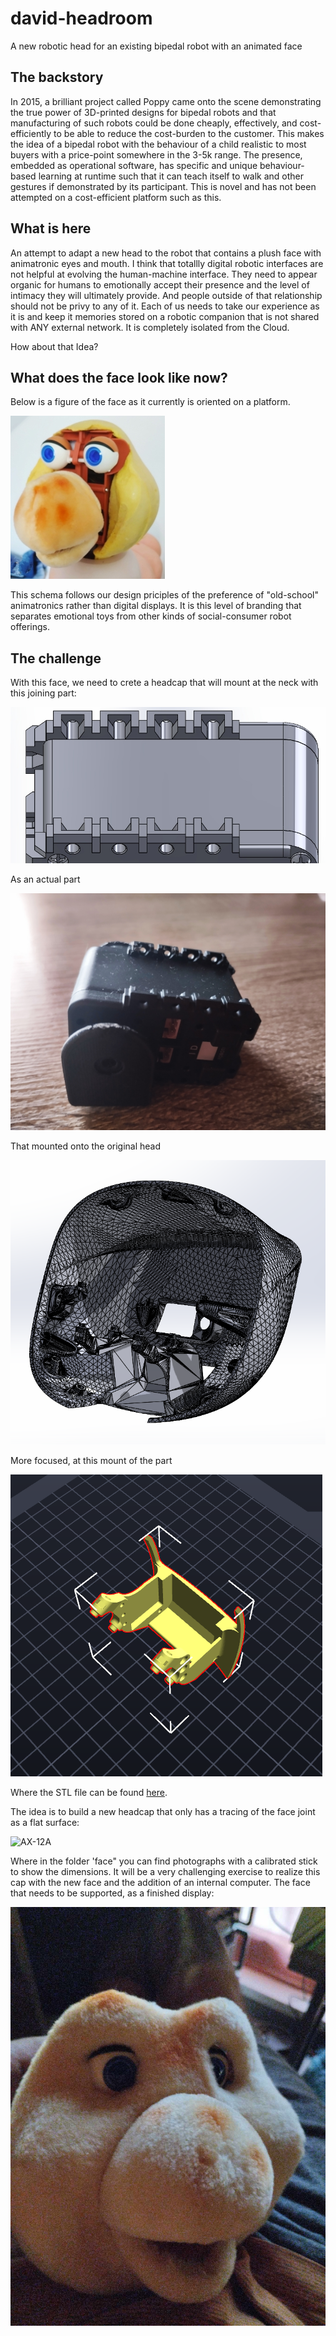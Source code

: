 # david-headroom
A new robotic head for an existing bipedal robot with an animated face

## The backstory

In 2015, a brilliant project called Poppy came onto the scene demonstrating the true power of 3D-printed designs for bipedal robots and that manufacturing of such robots could be done cheaply, effectively, and cost-efficiently to be able to reduce the cost-burden to the customer. This makes the idea of a bipedal robot with the behaviour of a child realistic to most buyers with a price-point somewhere in the 3-5k range. The presence, embedded as operational software, has specific and unique behaviour-based learning at runtime such that it can teach itself to walk and other gestures if demonstrated by its participant. This is novel and has not been attempted on a cost-efficient platform such as this.

## What is here

An attempt to adapt a new head to the robot that contains a plush face with animatronic eyes and mouth. I think that totallly digital robotic interfaces are not helpful at evolving the human-machine interface. They need to appear organic for humans to emotionally accept their presence and the level of intimacy they will ultimately provide. And people outside of that relationship should not be privy to any of it. Each of us needs to take our experience as it is and keep it memories stored on a robotic companion that is not shared with ANY external network. It is completely isolated from the Cloud.

How about that Idea?

## What does the face look like now?

Below is a figure of the face as it currently is oriented on a platform.

![Animated face today](/face/animated-face.jpg "Necessary-face")

This schema follows our design priciples of the preference of "old-school" animatronics rather than digital displays. It is this level of branding that separates emotional toys from other kinds of social-consumer robot offerings.

## The challenge

With this face, we need to crete a headcap that will mount at the neck with this joining part:

![AX-12A](/neck/AX-12A-SW-partial.jpg "Neck motor")

As an actual part

![AX-12A](/neck/AX-12A-real.jpg "Neck motor")

That mounted onto the original head

![AX-12A](/head/old-head.png "Neck motor")

More focused, at this mount of the part

![AX-12A](/mount/original-neck-mount.png "Neck motor")

Where the STL file can be found [here](/neck/old-head-neck-mount.stl).

The idea is to build a new headcap that only has a tracing of the face joint as a flat surface:

![AX-12A](/face/faceplate-scan.jpeg "Faceplate scan")

Where in the folder 'face" you can find photographs with a calibrated stick to show the dimensions. It will be a very challenging exercise to realize this cap with the new face and the addition of an internal computer. The face that needs to be supported, as a finished display:

![AX-12A](/face/face-mock.jpg "Neck motor")

